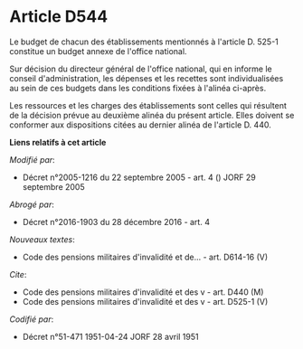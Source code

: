 # Article D544

Le budget de chacun des établissements mentionnés à l'article  D. 525-1 constitue un budget annexe de l'office national.

Sur décision du directeur général de l'office national, qui en informe le conseil d'administration, les dépenses et les
recettes sont individualisées au sein de ces budgets dans les conditions fixées à l'alinéa ci-après.

Les ressources et les charges des établissements sont celles qui résultent de la décision prévue au deuxième alinéa du
présent article. Elles doivent se conformer aux dispositions citées au dernier alinéa de l'article D. 440.

**Liens relatifs à cet article**

_Modifié par_:

  - Décret n°2005-1216 du 22 septembre 2005 - art. 4 () JORF 29 septembre 2005

_Abrogé par_:

  - Décret n°2016-1903 du 28 décembre 2016 - art. 4

_Nouveaux textes_:

  - Code des pensions militaires d'invalidité et de... - art. D614-16 (V)

_Cite_:

  - Code des pensions militaires d'invalidité et des v - art. D440 (M)
  - Code des pensions militaires d'invalidité et des v - art. D525-1 (V)

_Codifié par_:

  - Décret n°51-471 1951-04-24 JORF 28 avril 1951
